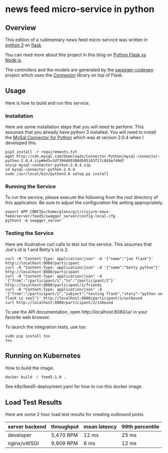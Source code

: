 # news feed micro-service in python

## Overview

This edition of a rudimentary news feed micro-service was written in [python 3](https://www.python.org/) on [flask](http://flask.pocoo.org/).

You can read more about this project in this blog on [Python Flask vs Node.js](https://glennengstrand.info/software/performance/nodejs/python).

The controllers and the models are generated by the [swagger-codegen](https://github.com/swagger-api/swagger-codegen) project which uses the [Connexion](https://github.com/zalando/connexion) library on top of Flask.

## Usage

Here is how to build and run this service.

### Installation

Here are some installation steps that you will need to perform. This assumes that you already have python 3 installed. You will need to install the [MySql Connector for Python](https://pypi.python.org/pypi/mysql-connector-python/2.0.4) which was at version 2.0.4 when I developed this.

```
pip3 install -r requirements.txt
wget http://cdn.mysql.com/Downloads/Connector-Python/mysql-connector-python-2.0.4.zip#md5=3df394d89300db95163f17c843ef49df
unzip mysql-connector-python-2.0.4.zip 
cd mysql-connector-python-2.0.4
sudo /usr/local/bin/python3.6 setup.py install
```

### Running the Service

To run the service, please execute the following from the root directory of this application. Be sure to adjust the configuration file setting appropriately.

```
export APP_CONFIG=/home/glenn/git/clojure-news-feed/server/feed5/swagger_server/config-local.cfg
python3 -m swagger_server
```

### Testing the Service

Here are illustrative curl calls to test out the service. This assumes that Joe's id is 1 and Betty's id is 2.

```
curl -H "Content-Type: application/json" -d '{"name":"joe flask"}' http://localhost:8080/participant
curl -H "Content-Type: application/json" -d '{"name":"betty python"}' http://localhost:8080/participant
curl -H "Content-Type: application/json" -d '{"from":"/participant/1","to":"/participant/2"}' http://localhost:8080/participant/1/friends
curl -H "Content-Type: application/json" -d '{"from":"/participant/1","subject":"testing flask","story":"python on flask is cool"}' http://localhost:8080/participant/1/outbound
curl http://localhost:8080/participant/2/inbound
```
To see the API documentation, open http://localhost:8080/ui/ in your favorite web browser.

To launch the integration tests, use tox:
```
sudo pip install tox
tox
```

## Running on Kubernetes

How to build the image.

```bash
docker build -t feed5:1.0 .
```

See k8s/feed5-deployment.yaml for how to run this docker image.

## Load Test Results

Here are some 2 hour load test results for creating outbound posts.

| server backend | throughput | mean latency | 99th percentile |
|----------------|------------|--------------|-----------------|
| developer | 5,470 RPM | 12 ms | 25 ms |
| nginx/uWSGI | 9,909 RPM | 6 ms | 12 ms |


